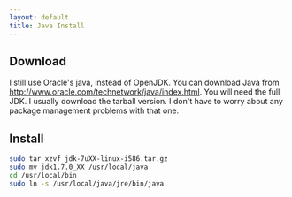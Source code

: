 ```yaml
---
layout: default
title: Java Install
---
```

## Download
I still use Oracle's java, instead of OpenJDK.  You can download Java from http://www.oracle.com/technetwork/java/index.html.  You will need the full JDK. I usually download the tarball version.  I don't have to worry about any package management problems with that one.

## Install
```bash
sudo tar xzvf jdk-7uXX-linux-i586.tar.gz
sudo mv jdk1.7.0_XX /usr/local/java
cd /usr/local/bin
sudo ln -s /usr/local/java/jre/bin/java
```
